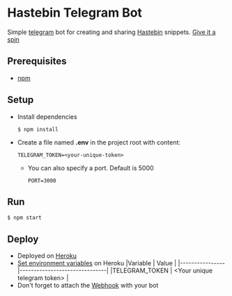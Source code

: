 # Hastebin Telegram Bot
Simple [telegram](https://telegram.org/) bot for creating and sharing [Hastebin](https://github.com/seejohnrun/haste-server) snippets. [Give it a spin](https://telegram.me/hastebin_tsnaik_bot)
## Prerequisites
- [npm](https://www.npmjs.com/get-npm)

## Setup
- Install dependencies
  ```shell script
  $ npm install
  ```
- Create a file named **.env** in the project root with content:
  ```
  TELEGRAM_TOKEN=<your-unique-token>
  ```
  - You can also specify a port. Default is 5000
    ```
    PORT=3000
    ```

## Run
```shell script
$ npm start
```

## Deploy
- Deployed on [Heroku](https://www.heroku.com/)
- [Set environment variables](https://devcenter.heroku.com/articles/config-vars) on Heroku
  |Variable        | Value                         |
  |----------------|-------------------------------|
  |TELEGRAM_TOKEN  | \<Your unique telegram token> |
- Don't forget to attach the [Webhook](https://core.telegram.org/bots/api#getting-updates) with your bot
